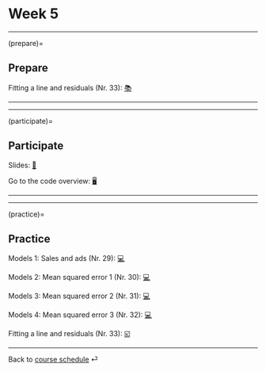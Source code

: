 # Week 5



---

(prepare)=
## Prepare

Fitting a line and residuals (Nr. 33): [📚](https://openintro-ims.netlify.app/model-slr.html#fit-line-res-cor)



---

---


(participate)=
## Participate


Slides: [📑](https://drive.google.com/file/d/1-aNNxcxxtxU7shWEGJrpw8k88XmUym_0/view?usp=sharing)


Go to the code overview: [🖥](../code/code-overview.md)


---

---


(practice)=
## Practice


Models 1: Sales and ads (Nr. 29): [💻](../ae/models_1/07a-intro-sales-g.ipynb)


Models 2: Mean squared error 1 (Nr. 30): [💻](../ae/models_2/07b-1-mse-g.ipynb)


Models 3: Mean squared error 2 (Nr. 31): [💻](../ae/models_3/07b-2-mse-g.ipynb)


Models 4: Mean squared error 3 (Nr. 32): [💻](../ae/models_4/07b-3-mse-g.ipynb)

Fitting a line and residuals (Nr. 33): [☑️](https://forms.gle/JFMXzjByDRGZtbDx8)


---

Back to [course schedule](../docs/course-schedule.md) ⏎
